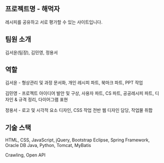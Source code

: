 
프로젝트명 - 해먹자
-----------------------------------------
레시피를 공유하고 서로 평가할 수 있는 사이트입니다.


팀원 소개
-----------------------------------------
김서윤(팀장), 김민영, 정용서


역할
-----------------------------------------
김서윤 - 
형상관리 및 과정 문서화, 
개인 레시피 파트, 
북마크 파트,
PPT 작업

김민영 - 
프로젝트 아이디어 발안 및 구상, 
사용자 파트, 
CS 파트, 
공공레시피 파트, 
디자인 & 규격 정리, 
다이어그램 표현

정용서 - 
로고 및 시각적 요소 디자인, 
CSS 작업 전반 웹 디자인 담당, 
작업물 취합


기술 스택
-----------------------------------------
HTML, CSS, JavaScript, jQuery, Bootstrap
Eclipse, Spring Framework, Oracle DB
Java, Python, Tomcat, MyBatis

Crawling, Open API
